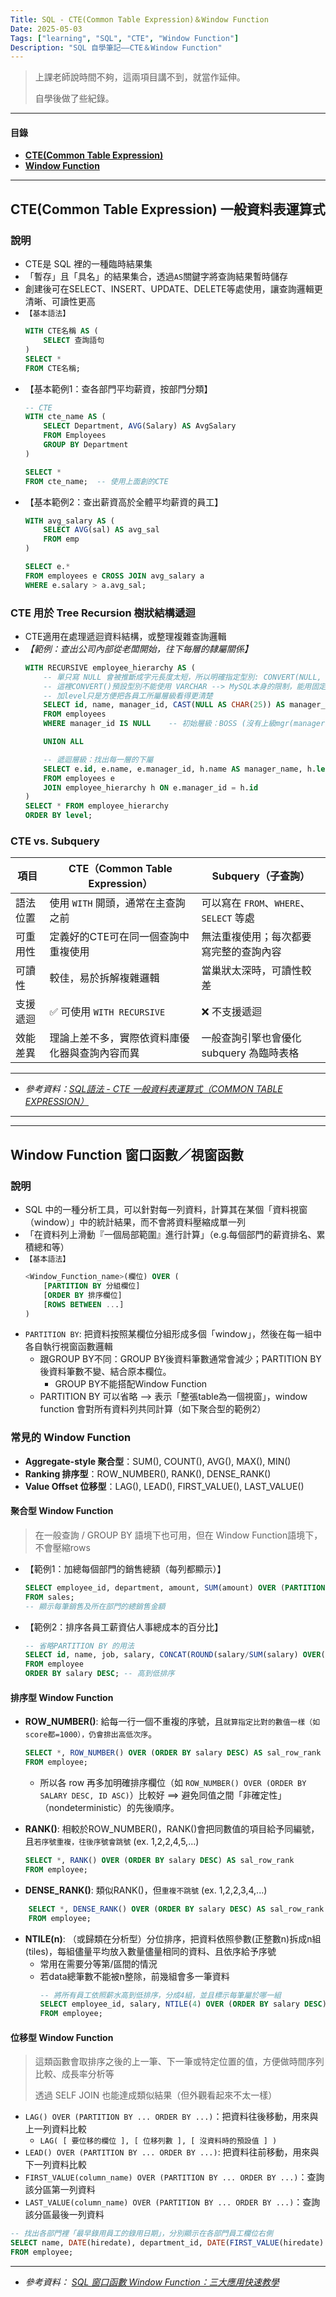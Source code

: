 ```yaml
---
Title: SQL - CTE(Common Table Expression)＆Window Function
Date: 2025-05-03
Tags: ["learning", "SQL", "CTE", "Window Function"]
Description: "SQL 自學筆記——CTE＆Window Function"
---
```

> 上課老師說時間不夠，這兩項目講不到，就當作延伸。
> 
> 自學後做了些紀錄。

---

#### 目錄
+ **[CTE(Common Table Expression)](#ctecommon-table-expression-一般資料表運算式)**
+ **[Window Function](#window-function-窗口函數視窗函數)**

---

## CTE(Common Table Expression) 一般資料表運算式

### 說明
+ CTE是 SQL 裡的一種臨時結果集
+ 「暫存」且「具名」的結果集合，透過`AS`關鍵字將查詢結果暫時儲存
+ 創建後可在SELECT、INSERT、UPDATE、DELETE等處使用，讓查詢邏輯更清晰、可讀性更高
+ `【基本語法】`
  ```sql
  WITH CTE名稱 AS (
      SELECT 查詢語句
  )
  SELECT *
  FROM CTE名稱;
  ```
+ 【基本範例1：查各部門平均薪資，按部門分類】
    ```sql
    -- CTE
    WITH cte_name AS (
        SELECT Department, AVG(Salary) AS AvgSalary
        FROM Employees
        GROUP BY Department
    )

    SELECT *
    FROM cte_name;  -- 使用上面創的CTE
    ```
+ 【基本範例2：查出薪資高於全體平均薪資的員工】
    ```sql
    WITH avg_salary AS (
        SELECT AVG(sal) AS avg_sal
        FROM emp
    )

    SELECT e.*
    FROM employees e CROSS JOIN avg_salary a
    WHERE e.salary > a.avg_sal;
    ```

### CTE 用於 Tree Recursion 樹狀結構遞迴
+ CTE適用在處理遞迴資料結構，或整理複雜查詢邏輯
+ *【範例：查出公司內部從老闆開始，往下每層的隸屬關係】*
    ```sql
    WITH RECURSIVE employee_hierarchy AS (
        -- 單只寫 NULL 會被推斷成字元長度太短，所以明確指定型別: CONVERT(NULL, CHAR(25))
        -- 這裡CONVERT()預設型別不能使用 VARCHAR --> MySQL本身的限制，能用固定size的CHAR，但可變長度的VARCHAR不能處理
        -- 加level只是方便把各員工所屬層級看得更清楚
        SELECT id, name, manager_id, CAST(NULL AS CHAR(25)) AS manager_name, 1 AS level
        FROM employees
        WHERE manager_id IS NULL    -- 初始層級：BOSS (沒有上級mgr(manager))

        UNION ALL

        -- 遞迴層級：找出每一層的下屬
        SELECT e.id, e.name, e.manager_id, h.name AS manager_name, h.level + 1  
        FROM employees e
        JOIN employee_hierarchy h ON e.manager_id = h.id
    )
    SELECT * FROM employee_hierarchy
    ORDER BY level;
    ```

### CTE vs. Subquery
| 項目   | CTE（Common Table Expression） | Subquery（子查詢）                   |
| ---- | ---------------------------- | ------------------------------- |
| 語法位置 | 使用 `WITH` 開頭，通常在主查詢之前        | 可以寫在 `FROM`、`WHERE`、`SELECT` 等處 |
| 可重用性 | 定義好的CTE可在同一個查詢中重複使用      | 無法重複使用；每次都要寫完整的查詢內容             |
| 可讀性  | 較佳，易於拆解複雜邏輯                  | 當巢狀太深時，可讀性較差                    |
| 支援遞迴 | ✅ 可使用 `WITH RECURSIVE`   | ❌ 不支援遞迴                       |
| 效能差異 | 理論上差不多，實際依資料庫優化器與查詢內容而異      | 一般查詢引擎也會優化 subquery 為臨時表格       |


---

+ *參考資料：[SQL語法 - CTE 一般資料表運算式（COMMON TABLE EXPRESSION）](https://vocus.cc/wo/66af87e8fd89780001717db8)*
 
---
---

## Window Function 窗口函數／視窗函數

### 說明
+ SQL 中的一種分析工具，可以針對每一列資料，計算其在某個「資料視窗（window）」中的統計結果，而不會將資料壓縮成單一列
+ 「在資料列上滑動『一個局部範圍』進行計算」（e.g.每個部門的薪資排名、累積總和等）
+ `【基本語法】`
    ```sql
    <Window_Function_name>(欄位) OVER (
        [PARTITION BY 分組欄位]
        [ORDER BY 排序欄位]
        [ROWS BETWEEN ...]
    )
    ```
+ `PARTITION BY`: 把資料按照某欄位分組形成多個「window」，然後在每一組中各自執行視窗函數邏輯
  + 跟GROUP BY不同：GROUP BY後資料筆數通常會減少；PARTITION BY後資料筆數不變、結合原本欄位。
    + GROUP BY不能搭配Window Function
  + PARTITION BY 可以省略 --> 表示「整張table為一個視窗」，window function 會對所有資料列共同計算（如下聚合型的範例2）

### 常見的 Window Function
+ **Aggregate-style 聚合型**：SUM(), COUNT(), AVG(), MAX(), MIN()
+ **Ranking 排序型**：ROW_NUMBER(), RANK(), DENSE_RANK()
+ **Value Offset 位移型**：LAG(), LEAD(), FIRST_VALUE(), LAST_VALUE()

#### 聚合型 Window Function
> 在一般查詢 / GROUP BY 語境下也可用，但在 Window Function語境下，不會壓縮rows
+ 【範例1：加總每個部門的銷售總額（每列都顯示）】
    ```sql
    SELECT employee_id, department, amount, SUM(amount) OVER (PARTITION BY department) AS total_in_dept
    FROM sales;
    -- 顯示每筆銷售及所在部門的總銷售金額
    ```
+ 【範例2：排序各員工薪資佔人事總成本的百分比】
    ```sql
    -- 省略PARTITION BY 的用法
    SELECT id, name, job, salary, CONCAT(ROUND(salary/SUM(salary) OVER() * 100, 2), '%') AS personnel_costs_percent
    FROM employee
    ORDER BY salary DESC; -- 高到低排序
    ```

#### 排序型 Window Function
+ **ROW_NUMBER()**: 給每一行一個不重複的序號，且`就算指定比對的數值一樣（如score都=1000），仍會排出高低次序`。
    ```sql
    SELECT *, ROW_NUMBER() OVER (ORDER BY salary DESC) AS sal_row_rank
    FROM employee;
    ```
  + 所以各 row 再多加明確排序欄位（如 `ROW_NUMBER() OVER (ORDER BY SALARY DESC, ID ASC)`）比較好 ==> 避免同值之間「非確定性」（nondeterministic）的先後順序。

+ **RANK()**: 相較於ROW_NUMBER()，RANK()會把同數值的項目給予同編號，且`若序號重複，往後序號會跳號` (ex. 1,2,2,4,5,...)
    ```sql
    SELECT *, RANK() OVER (ORDER BY salary DESC) AS sal_row_rank
    FROM employee;
    ```
+ **DENSE_RANK()**: 類似RANK()，但`重複不跳號`  (ex. 1,2,2,3,4,...)
```sql
    SELECT *, DENSE_RANK() OVER (ORDER BY salary DESC) AS sal_row_rank
    FROM employee;
```

+ **NTILE(n)**: （或歸類在分析型）分位排序，把資料依照參數(正整數n)拆成n組(tiles)，每組儘量平均放入數量儘量相同的資料、且依序給予序號
  + 常用在需要分等第/區間的情況
  + 若data總筆數不能被n整除，前幾組會多一筆資料
    ```sql
    -- 將所有員工依照薪水高到低排序，分成4組，並且標示每筆屬於哪一組
    SELECT employee_id, salary, NTILE(4) OVER (ORDER BY salary DESC) AS salary_quartile
    FROM employee;
    ```

#### 位移型 Window Function
> 這類函數會取排序之後的上一筆、下一筆或特定位置的值，方便做時間序列比較、成長率分析等
> 
> 透過 SELF JOIN 也能達成類似結果（但外觀看起來不太一樣）
+ `LAG() OVER (PARTITION BY ... ORDER BY ...)`：把資料往後移動，用來與上一列資料比較
	+ `LAG( [ 要位移的欄位 ], [ 位移列數 ], [ 沒資料時的預設值 ] )`
+ `LEAD() OVER (PARTITION BY ... ORDER BY ...)`: 把資料往前移動，用來與下一列資料比較
+ `FIRST_VALUE(column_name) OVER (PARTITION BY ... ORDER BY ...)`：查詢該分區第一列資料
+ `LAST_VALUE(column_name) OVER (PARTITION BY ... ORDER BY ...)`：查詢該分區最後一列資料
```sql
-- 找出各部門裡「最早錄用員工的錄用日期」，分別顯示在各部門員工欄位右側
SELECT name, DATE(hiredate), department_id, DATE(FIRST_VALUE(hiredate) OVER (PARTITION BY department_id)) AS dept_earliest_hiredate
FROM employee;
```

---

+ *參考資料： [SQL 窗口函數 Window Function：三大應用快速教學](https://haosquare.com/sql-window-function-intro/)*